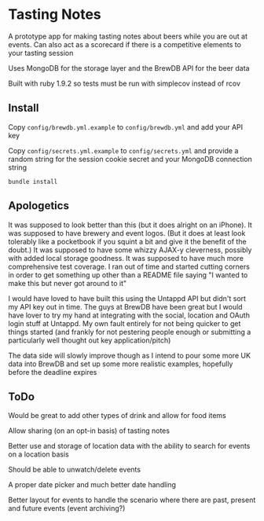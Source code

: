 # Tasting Notes

A prototype app for making tasting notes about beers while you are out at events. Can also act as a scorecard if there is a competitive elements to your tasting session

Uses MongoDB for the storage layer and the BrewDB API for the beer data

Built with ruby 1.9.2 so tests must be run with simplecov instead of rcov

## Install

Copy <code>config/brewdb.yml.example</code> to <code>config/brewdb.yml</code> and add your API key

Copy <code>config/secrets.yml.example</code> to <code>config/secrets.yml</code> and provide a random string for the session cookie secret and your MongoDB connection string

<code>bundle install</code>

## Apologetics

It was supposed to look better than this (but it does alright on an iPhone). It was supposed to have brewery and event logos. (But it does at least look tolerably like a pocketbook if you squint a bit and give it the benefit of the doubt.) It was supposed to have some whizzy AJAX-y cleverness, possibly with added local storage goodness. It was supposed to have much more comprehensive test coverage. I ran out of time and started cutting corners in order to get something up other than a README file saying "I wanted to make this but never got around to it"

I would have loved to have built this using the Untappd API but didn't sort my API key out in time. The guys at BrewDB have been great but I would have lover to try my hand at integrating with the social, location and OAuth login stuff at Untappd. My own fault entirely for not being quicker to get things started (and frankly for not pestering people enough or submitting a particularly well thought out key application/pitch)

The data side will slowly improve though as I intend to pour some more UK data into BrewDB and set up some more realistic examples, hopefully before the deadline expires

## ToDo

Would be great to add other types of drink and allow for food items

Allow sharing (on an opt-in basis) of tasting notes

Better use and storage of location data with the ability to search for events on a location basis

Should be able to unwatch/delete events

A proper date picker and much better date handling

Better layout for events to handle the scenario where there are past, present and future events (event archiving?)